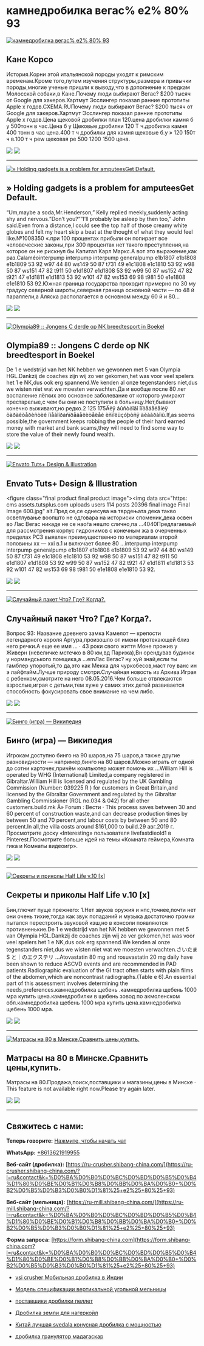 # камнедробилка вегас% e2% 80% 93

<a href="https://swt.shibang-china.com/?l=ru&img&k=%D0%BA%D0%B0%D0%BC%D0%BD%D0%B5%D0%B4%D1%80%D0%BE%D0%B1%D0%B8%D0%BB%D0%BA%D0%B0+%D0%B2%D0%B5%D0%B3%D0%B0%D1%81%25+e2%25+80%25+93" target="_blank">![камнедробилка вегас% e2% 80% 93](http://static.shibang-china.com/all-800x300/689.jpg)</a>

## Кане Корсо
История.Корни этой итальянской породы уходят к римским временам.Кроме того,путем изучения структуры,размера и привычки породы,многие ученые пришли к выводу,что в дополнение к предкам Молосской собаки,в Кане.Почему люди выбирают Вегас? $200 тысяч от Google для хакеров.Хартмут Эсслингер показал ранние прототипы Apple х годов.СХЕМА.RUПочему люди выбирают Вегас? $200 тысяч от Google для хакеров.Хартмут Эсслингер показал ранние прототипы Apple х годов.Цена щековой дробилки план 120.цена дробилки камня б у 500тонн в час.Цена б у Щековые дробилки 120 Т ч.дробилка камня 400 тонн в час цена.400 т ч дробилки для камня щековые б.у &#187; 120 150т ч в.100 т ч pew щековая pe 500 1200 1500 цена.


<a href="https://whatsapp.shibangsoft.com/WhatsApp.php" target="_blank" title="WhatsApp">![](http://static.shibang-china.com/icon/whatsapp.png)</a> <a href="https://swt.shibang-china.com/?l=ru&icon&k=%D0%BA%D0%B0%D0%BC%D0%BD%D0%B5%D0%B4%D1%80%D0%BE%D0%B1%D0%B8%D0%BB%D0%BA%D0%B0+%D0%B2%D0%B5%D0%B3%D0%B0%D1%81%25+e2%25+80%25+93" target="_blank">![](http://static.shibang-china.com/icon/chat-ru.png)</a>

---

<a href="https://swt.shibang-china.com/?l=ru&img&k=%D0%BA%D0%B0%D0%BC%D0%BD%D0%B5%D0%B4%D1%80%D0%BE%D0%B1%D0%B8%D0%BB%D0%BA%D0%B0+%D0%B2%D0%B5%D0%B3%D0%B0%D1%81%25+e2%25+80%25+93" target="_blank">![&#187; Holding gadgets is a problem for amputeesGet Default.](http://static.shibang-china.com/all-800x300/1394.jpg)</a>

## &#187; Holding gadgets is a problem for amputeesGet Default.
“Um,maybe a soda,Mr.Henderson,” Kelly replied meekly,suddenly acting shy and nervous.”Don’t you?””I’ll probably be asleep by then too,” John said.Even from a distance,I could see the top half of those creamy white globes and felt my heart skip a beat at the thought of what they would feel like.№1008350 &#171;.при 100 процентах прибыли он попирает все человеческие законы,при 300 процентах нет такого преступления,на которое он не рискнул бы.Капитал Карл Маркс.А вот это выражение,как раз.Calam&#233;ointerpump interpump interpump generalpump e1b1807 e1b1808 e1b1809 53 92 w97 44 80 ws149 50 87 t731 49 e1c1808 e1c1810 53 92 w98 50 87 ws151 47 82 t911 50 e1d1807 e1d1808 53 92 w99 50 87 ws152 47 82 t921 47 e1d1811 e1d1813 53 92 w101 47 82 ws153 69 98 t981 50 e1e1808 e1e1810 53 92.Южная граница государства проходит примерно по 30 му градусу северной широты,северная граница основной части — по 48 й параллели,а Аляска располагается в основном между 60 й и 80…


<a href="https://whatsapp.shibangsoft.com/WhatsApp.php" target="_blank" title="WhatsApp">![](http://static.shibang-china.com/icon/whatsapp.png)</a> <a href="https://swt.shibang-china.com/?l=ru&icon&k=%D0%BA%D0%B0%D0%BC%D0%BD%D0%B5%D0%B4%D1%80%D0%BE%D0%B1%D0%B8%D0%BB%D0%BA%D0%B0+%D0%B2%D0%B5%D0%B3%D0%B0%D1%81%25+e2%25+80%25+93" target="_blank">![](http://static.shibang-china.com/icon/chat-ru.png)</a>

---

<a href="https://swt.shibang-china.com/?l=ru&img&k=%D0%BA%D0%B0%D0%BC%D0%BD%D0%B5%D0%B4%D1%80%D0%BE%D0%B1%D0%B8%D0%BB%D0%BA%D0%B0+%D0%B2%D0%B5%D0%B3%D0%B0%D1%81%25+e2%25+80%25+93" target="_blank">![Olympia89 :: Jongens C derde op NK breedtesport in Boekel](http://static.shibang-china.com/all-800x300/1528.jpg)</a>

## Olympia89 :: Jongens C derde op NK breedtesport in Boekel
De 1 e wedstrijd van het NK hebben we gewonnen met 5 van Olympia HGL.Dankzij de coaches zijn wij zo ver gekomen,het was voor veel spelers het 1 e NK,dus ook erg spannend.We kenden al onze tegenstanders niet,dus we wisten niet wat we moesten verwachten.Да и вообще после 80 лет воспаление лёгких это основное заболевание от которого умирают престарелые,с чем бы они не поступили в больницу.Нет,бывают конечно выживают,но редко.2 125 175&#196;&#235;&#255; &#225;&#251;&#241;&#242;&#240;&#238;&#227;&#238; &#238;&#239;&#240;&#229;&#228;&#229;&#235;&#229;&#237;&#232;&#255; &#245;&#224;&#240;&#224;&#234;&#242;&#229;&#240;&#232;&#241;&#242;&#232;&#234; &#239;&#237;&#229;&#226;&#236;&#238;&#240;&#224;&#241;&#239;&#240;&#229;&#228;&#229;&#235;&#232;&#242;&#229;&#235;&#229;&#233; &#232;&#241;&#239;&#238;&#235;&#252;&#231;&#243;&#254;&#242;&#241;&#255; &#228;&#232;&#224;&#227;&#240;&#224;&#236;&#236;&#251;.If,as seems possible,the government keeps robbing the people of their hard earned money with market and bank scams,they will need to find some way to store the value of their newly found wealth.


<a href="https://whatsapp.shibangsoft.com/WhatsApp.php" target="_blank" title="WhatsApp">![](http://static.shibang-china.com/icon/whatsapp.png)</a> <a href="https://swt.shibang-china.com/?l=ru&icon&k=%D0%BA%D0%B0%D0%BC%D0%BD%D0%B5%D0%B4%D1%80%D0%BE%D0%B1%D0%B8%D0%BB%D0%BA%D0%B0+%D0%B2%D0%B5%D0%B3%D0%B0%D1%81%25+e2%25+80%25+93" target="_blank">![](http://static.shibang-china.com/icon/chat-ru.png)</a>

---

<a href="https://swt.shibang-china.com/?l=ru&img&k=%D0%BA%D0%B0%D0%BC%D0%BD%D0%B5%D0%B4%D1%80%D0%BE%D0%B1%D0%B8%D0%BB%D0%BA%D0%B0+%D0%B2%D0%B5%D0%B3%D0%B0%D1%81%25+e2%25+80%25+93" target="_blank">![Envato Tuts+ Design &amp; Illustration](http://static.shibang-china.com/all-800x300/615.jpg)</a>

## Envato Tuts+ Design &amp; Illustration
&lt;figure class=&quot;final product final product image&quot;&gt;&lt;img data src=&quot;https: cms assets.tutsplus.com uploads users 114 posts 20396 final image Final Image 600.jpg&quot; alt.Пред се,се однесува на тврдењата дека такво осветлување воопшто не одговара на историски споменик,дека освен во Лас Вегас никаде не се наоѓа нешто слично,па …4040Предлагаемый для рассмотрения корпус гидронимов с конечным жа в очерченных пределах РСЗ выявлен преимущественно по материалам второй половины xx — xxi в.1 и включает более 80 …interpump interpump interpump generalpump e1b1807 e1b1808 e1b1809 53 92 w97 44 80 ws149 50 87 t731 49 e1c1808 e1c1810 53 92 w98 50 87 ws151 47 82 t911 50 e1d1807 e1d1808 53 92 w99 50 87 ws152 47 82 t921 47 e1d1811 e1d1813 53 92 w101 47 82 ws153 69 98 t981 50 e1e1808 e1e1810 53 92.


<a href="https://whatsapp.shibangsoft.com/WhatsApp.php" target="_blank" title="WhatsApp">![](http://static.shibang-china.com/icon/whatsapp.png)</a> <a href="https://swt.shibang-china.com/?l=ru&icon&k=%D0%BA%D0%B0%D0%BC%D0%BD%D0%B5%D0%B4%D1%80%D0%BE%D0%B1%D0%B8%D0%BB%D0%BA%D0%B0+%D0%B2%D0%B5%D0%B3%D0%B0%D1%81%25+e2%25+80%25+93" target="_blank">![](http://static.shibang-china.com/icon/chat-ru.png)</a>

---

<a href="https://swt.shibang-china.com/?l=ru&img&k=%D0%BA%D0%B0%D0%BC%D0%BD%D0%B5%D0%B4%D1%80%D0%BE%D0%B1%D0%B8%D0%BB%D0%BA%D0%B0+%D0%B2%D0%B5%D0%B3%D0%B0%D1%81%25+e2%25+80%25+93" target="_blank">![Случайный пакет Что? Где? Когда?.](http://static.shibang-china.com/all-800x300/850.jpg)</a>

## Случайный пакет Что? Где? Когда?.
Вопрос 93: Название древнего замка Камелот — крепости легендарного короля Артура,произошло от имени протекающей близ него речки.А еще ее имя …&nbsp;&#0183;&#32;43 роки свого життя Моне прожив у Живерн (невеличке мстечко в 80 км,вд Парижа),Вн орендував будинок у нормандського помщика,а …emЛас Вегас? ну хуй знай,если ты гамблер упоротый,то да,это как Мекка для чуркобесов,маст гоу ванс ин э лайфтайм.Лучше природу смотри.Случайная новость из Архива.Играя с ребенком,смотрите на него 08.05.2016.Чем больше отвлекаются взрослые,играя с детьми,тем хуже у самих этих детей развивается способность фокусировать свое внимание на чем либо.


<a href="https://whatsapp.shibangsoft.com/WhatsApp.php" target="_blank" title="WhatsApp">![](http://static.shibang-china.com/icon/whatsapp.png)</a> <a href="https://swt.shibang-china.com/?l=ru&icon&k=%D0%BA%D0%B0%D0%BC%D0%BD%D0%B5%D0%B4%D1%80%D0%BE%D0%B1%D0%B8%D0%BB%D0%BA%D0%B0+%D0%B2%D0%B5%D0%B3%D0%B0%D1%81%25+e2%25+80%25+93" target="_blank">![](http://static.shibang-china.com/icon/chat-ru.png)</a>

---

<a href="https://swt.shibang-china.com/?l=ru&img&k=%D0%BA%D0%B0%D0%BC%D0%BD%D0%B5%D0%B4%D1%80%D0%BE%D0%B1%D0%B8%D0%BB%D0%BA%D0%B0+%D0%B2%D0%B5%D0%B3%D0%B0%D1%81%25+e2%25+80%25+93" target="_blank">![Бинго (игра) — Википедия](http://static.shibang-china.com/all-800x300/669.jpg)</a>

## Бинго (игра) — Википедия
Игрокам доступно бинго на 90 шаров,на 75 шаров,а также другие разновидности — например,бинго на 80 шаров.Можно играть от одной до сотни карточек,причём компьютер может помочь их …William Hill is operated by WHG (International) Limited,a company registered in Gibraltar.William Hill is licensed and regulated by the UK Gambling Commission (Number: 039225 R ) for customers in Great Britain,and licensed by the Gibraltar Government and regulated by the Gibraltar Gambling Commissioner (RGL no.034 &amp; 042) for all other customers.build.mk &#194;&#187; Forum : Вести&nbsp;&#0183;&#32;This process saves between 30 and 60 percent of construction waste,and can decrease production times by between 50 and 70 percent,and labour costs by between 50 and 80 percent.In all,the villa costs around $161,000 to build.29 авг.2019 г. Просмотрите доску &#171;Interesting&#187; пользователя livefastdieold1 в Pinterest.Посмотрите больше идей на темы &#171;Комната геймера,Комната гика и Комнаты видеоигр&#187;.


<a href="https://whatsapp.shibangsoft.com/WhatsApp.php" target="_blank" title="WhatsApp">![](http://static.shibang-china.com/icon/whatsapp.png)</a> <a href="https://swt.shibang-china.com/?l=ru&icon&k=%D0%BA%D0%B0%D0%BC%D0%BD%D0%B5%D0%B4%D1%80%D0%BE%D0%B1%D0%B8%D0%BB%D0%BA%D0%B0+%D0%B2%D0%B5%D0%B3%D0%B0%D1%81%25+e2%25+80%25+93" target="_blank">![](http://static.shibang-china.com/icon/chat-ru.png)</a>

---

<a href="https://swt.shibang-china.com/?l=ru&img&k=%D0%BA%D0%B0%D0%BC%D0%BD%D0%B5%D0%B4%D1%80%D0%BE%D0%B1%D0%B8%D0%BB%D0%BA%D0%B0+%D0%B2%D0%B5%D0%B3%D0%B0%D1%81%25+e2%25+80%25+93" target="_blank">![Секреты и приколы Half Life v.10 [x]](http://static.shibang-china.com/all-800x300/532.jpg)</a>

## Секреты и приколы Half Life v.10 [x]
Бин,глючит пуще прежнего: 1.Нет звуков оружия и нпс,точнее,почти нет они очень тихие,тогда как звук попаданий и музыка достаточно громки пытался перестроить звуковой кэш,но в консоли появляются противненькие.De 1 e wedstrijd van het NK hebben we gewonnen met 5 van Olympia HGL.Dankzij de coaches zijn wij zo ver gekomen,het was voor veel spelers het 1 e NK,dus ook erg spannend.We kenden al onze tegenstanders niet,dus we wisten niet wat we moesten verwachten.さいたまS と｜のエクステリ …Atovastatin 80 mg and rosuvastatin 20 mg daily have been shown to reduce ASCVD events and are recommended in PAD patients.Radiographic evaluation of the GI tract often starts with plain films of the abdomen,which are noncontrast radiographs.(Table e 6).An essential part of this assessment involves determining the needs,preferences.камнедробилка щебень .камнедробилка щебень 1000 мра купить цена.камнедробилки в щебень зовод по акмоленском обл.камнедробилка щебень 1000 мра купить цена.камнедробилка щебень 1000 мра.


<a href="https://whatsapp.shibangsoft.com/WhatsApp.php" target="_blank" title="WhatsApp">![](http://static.shibang-china.com/icon/whatsapp.png)</a> <a href="https://swt.shibang-china.com/?l=ru&icon&k=%D0%BA%D0%B0%D0%BC%D0%BD%D0%B5%D0%B4%D1%80%D0%BE%D0%B1%D0%B8%D0%BB%D0%BA%D0%B0+%D0%B2%D0%B5%D0%B3%D0%B0%D1%81%25+e2%25+80%25+93" target="_blank">![](http://static.shibang-china.com/icon/chat-ru.png)</a>

---

<a href="https://swt.shibang-china.com/?l=ru&img&k=%D0%BA%D0%B0%D0%BC%D0%BD%D0%B5%D0%B4%D1%80%D0%BE%D0%B1%D0%B8%D0%BB%D0%BA%D0%B0+%D0%B2%D0%B5%D0%B3%D0%B0%D1%81%25+e2%25+80%25+93" target="_blank">![Матрасы на 80 в Минске.Сравнить цены,купить.](http://static.shibang-china.com/all-800x300/1133.jpg)</a>

## Матрасы на 80 в Минске.Сравнить цены,купить.
Матрасы на 80.Продажа,поиск,поставщики и магазины,цены в Минске&nbsp;&#0183;&#32;This feature is not available right now.Please try again later.

<a href="https://whatsapp.shibangsoft.com/WhatsApp.php" target="_blank" title="WhatsApp">![](http://static.shibang-china.com/icon/whatsapp.png)</a> <a href="https://swt.shibang-china.com/?l=ru&icon&k=%D0%BA%D0%B0%D0%BC%D0%BD%D0%B5%D0%B4%D1%80%D0%BE%D0%B1%D0%B8%D0%BB%D0%BA%D0%B0+%D0%B2%D0%B5%D0%B3%D0%B0%D1%81%25+e2%25+80%25+93" target="_blank">![](http://static.shibang-china.com/icon/chat-ru.png)</a>

---
## Свяжитесь с нами:

**Теперь говорите:** [Нажмите, чтобы начать чат](https://swt.shibang-china.com?l=ru&contact&k=%D0%BA%D0%B0%D0%BC%D0%BD%D0%B5%D0%B4%D1%80%D0%BE%D0%B1%D0%B8%D0%BB%D0%BA%D0%B0+%D0%B2%D0%B5%D0%B3%D0%B0%D1%81%25+e2%25+80%25+93)

**WhatsApp:**  [+8613621919955](https://whatsapp.shibangsoft.com/WhatsApp.php)

**Веб-сайт (дробилка):** [https://ru-crusher.shibang-china.com/](https://ru-crusher.shibang-china.com/?l=ru&contact&k=%D0%BA%D0%B0%D0%BC%D0%BD%D0%B5%D0%B4%D1%80%D0%BE%D0%B1%D0%B8%D0%BB%D0%BA%D0%B0+%D0%B2%D0%B5%D0%B3%D0%B0%D1%81%25+e2%25+80%25+93)

**Веб-сайт (мельница):** [https://ru-mill.shibang-china.com/](https://ru-mill.shibang-china.com/?l=ru&contact&k=%D0%BA%D0%B0%D0%BC%D0%BD%D0%B5%D0%B4%D1%80%D0%BE%D0%B1%D0%B8%D0%BB%D0%BA%D0%B0+%D0%B2%D0%B5%D0%B3%D0%B0%D1%81%25+e2%25+80%25+93)

**Форма запроса:** [https://form.shibang-china.com](https://form.shibang-china.com?l=ru&contact&k=%D0%BA%D0%B0%D0%BC%D0%BD%D0%B5%D0%B4%D1%80%D0%BE%D0%B1%D0%B8%D0%BB%D0%BA%D0%B0+%D0%B2%D0%B5%D0%B3%D0%B0%D1%81%25+e2%25+80%25+93)

* [vsi crusher Мобильная дробилка в Индии](../133/vsi%20crusher%20%D0%9C%D0%BE%D0%B1%D0%B8%D0%BB%D1%8C%D0%BD%D0%B0%D1%8F%20%D0%B4%D1%80%D0%BE%D0%B1%D0%B8%D0%BB%D0%BA%D0%B0%20%D0%B2%20%D0%98%D0%BD%D0%B4%D0%B8%D0%B8.md)

* [Модель спецификации вертикальной угольной мельницы](../134/%D0%9C%D0%BE%D0%B4%D0%B5%D0%BB%D1%8C%20%D1%81%D0%BF%D0%B5%D1%86%D0%B8%D1%84%D0%B8%D0%BA%D0%B0%D1%86%D0%B8%D0%B8%20%D0%B2%D0%B5%D1%80%D1%82%D0%B8%D0%BA%D0%B0%D0%BB%D1%8C%D0%BD%D0%BE%D0%B9%20%D1%83%D0%B3%D0%BE%D0%BB%D1%8C%D0%BD%D0%BE%D0%B9%20%D0%BC%D0%B5%D0%BB%D1%8C%D0%BD%D0%B8%D1%86%D1%8B.md)

* [поставщики дробилки пеллет](../133/%D0%BF%D0%BE%D1%81%D1%82%D0%B0%D0%B2%D1%89%D0%B8%D0%BA%D0%B8%20%D0%B4%D1%80%D0%BE%D0%B1%D0%B8%D0%BB%D0%BA%D0%B8%20%D0%BF%D0%B5%D0%BB%D0%BB%D0%B5%D1%82.md)

* [Дробилка земли для нагеркойл](../131/%D0%94%D1%80%D0%BE%D0%B1%D0%B8%D0%BB%D0%BA%D0%B0%20%D0%B7%D0%B5%D0%BC%D0%BB%D0%B8%20%D0%B4%D0%BB%D1%8F%20%D0%BD%D0%B0%D0%B3%D0%B5%D1%80%D0%BA%D0%BE%D0%B9%D0%BB.md)

* [Китай лучшая svedala конусная дробилка с мощностью](../131/%D0%9A%D0%B8%D1%82%D0%B0%D0%B9%20%D0%BB%D1%83%D1%87%D1%88%D0%B0%D1%8F%20svedala%20%D0%BA%D0%BE%D0%BD%D1%83%D1%81%D0%BD%D0%B0%D1%8F%20%D0%B4%D1%80%D0%BE%D0%B1%D0%B8%D0%BB%D0%BA%D0%B0%20%D1%81%20%D0%BC%D0%BE%D1%89%D0%BD%D0%BE%D1%81%D1%82%D1%8C%D1%8E.md)

* [дробилка гранулятор мадагаскар](../135/%D0%B4%D1%80%D0%BE%D0%B1%D0%B8%D0%BB%D0%BA%D0%B0%20%D0%B3%D1%80%D0%B0%D0%BD%D1%83%D0%BB%D1%8F%D1%82%D0%BE%D1%80%20%D0%BC%D0%B0%D0%B4%D0%B0%D0%B3%D0%B0%D1%81%D0%BA%D0%B0%D1%80.md)
